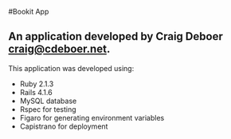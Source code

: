 #Bookit App

## An application developed by Craig Deboer <craig@cdeboer.net></code>.


This application was developed using:

* Ruby 2.1.3
* Rails 4.1.6
* MySQL database
* Rspec for testing
* Figaro for generating environment variables
* Capistrano for deployment


